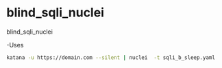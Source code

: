 # blind_sqli_nuclei
blind_sqli_nuclei

-Uses
```bash
katana -u https://domain.com --silent | nuclei  -t sqli_b_sleep.yaml 
```


